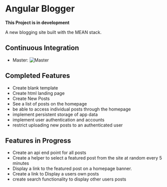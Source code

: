 Angular Blogger
===============

__This Project is in development__

A new blogging site built with the MEAN stack.

Continuous Integration
---------------------
- Master: ![Master](https://travis-ci.org/ALRW/angular_blogger.svg?branch=master)

Completed Features
-------------------

- Create blank template
- Create html landing page
- Create New Posts
- See a list of posts on the homepage
- be able to access individual posts through the homepage
- implement persistent storage of app data
- implement user authentication and accounts
- restrict uploading new posts to an authenticated user


Features in Progress
--------------------


- Create an api end point for all posts
- Create a helper to select a featured post from the site at random every 5 minutes
- Display a link to the featured post on a homepage banner.
- Create a link to Display a users own posts
- create search functionality to display other users posts
